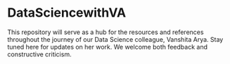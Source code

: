 # DataSciencewithVA
This repository will serve as a hub for the resources and references throughout the journey of our Data Science colleague, Vanshita Arya. Stay tuned here for updates on her work. We welcome both feedback and constructive criticism.
